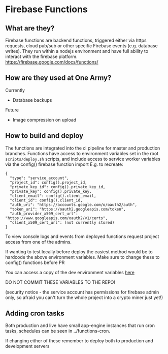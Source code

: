 # Firebase Functions

## What are they?

Firebase functions are backend functions, triggered either via https requests, cloud pub/sub or other specific Firebase events (e.g. database writes). They run within a nodejs environment and have full ability to interact with the firebase platform.
https://firebase.google.com/docs/functions/

## How are they used at One Army?

Currently

- Database backups

Future

- Image compression on upload

## How to build and deploy

The functions are integrated into the ci pipeline for master and production branches.
Functions have access to environment variables set in the root `scripts/deploy.sh` scripts,
and include access to service worker variables via the config() firebase function import
E.g. to recreate:

```
{
  "type": "service_account",
  "project_id": config().project_id,
  "private_key_id": config().private_key_id,
  "private_key": config().private_key,
  "client_email": config().client_email,
  "client_id": config().client_id,
  "auth_uri": "https://accounts.google.com/o/oauth2/auth",
  "token_uri": "https://oauth2.googleapis.com/token",
  "auth_provider_x509_cert_url": "https://www.googleapis.com/oauth2/v1/certs",
  "client_x509_cert_url": (not currently stored)
}

```

To view console logs and events from deployed functions request project access from one of the admins.

If wanting to test locally before deploy the easiest method would be to hardcode the above environment variables. Make sure to change these to config() functions before PR

You can access a copy of the dev environment variables [here](https://www.dropbox.com/s/54l093zumid9kxu/precious-plastics-v4-dev-service-account-key.json?dl=0)

DO NOT COMMIT THESE VARIABLES TO THE REPO!

(security notice - the service account has permissions for firebase admin only, so afraid you can't turn the whole project into a crypto miner just yet!)

## Adding cron tasks

Both production and live have small app-engine instances that run cron tasks, schedules can be seen in ../functions-cron.

If changing either of these remember to deploy both to production and development servers
